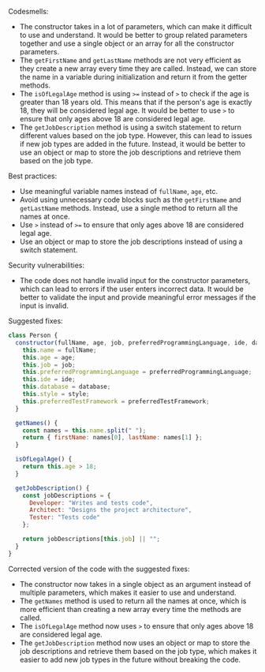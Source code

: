 
Codesmells:

* The constructor takes in a lot of parameters, which can make it difficult to use and understand. It would be better to group related parameters together and use a single object or an array for all the constructor parameters.
* The `getFirstName` and `getLastName` methods are not very efficient as they create a new array every time they are called. Instead, we can store the name in a variable during initialization and return it from the getter methods.
* The `isOfLegalAge` method is using `>=` instead of `>` to check if the age is greater than 18 years old. This means that if the person's age is exactly 18, they will be considered legal age. It would be better to use `>` to ensure that only ages above 18 are considered legal age.
* The `getJobDescription` method is using a switch statement to return different values based on the job type. However, this can lead to issues if new job types are added in the future. Instead, it would be better to use an object or map to store the job descriptions and retrieve them based on the job type.

Best practices:

* Use meaningful variable names instead of `fullName`, `age`, etc.
* Avoid using unnecessary code blocks such as the `getFirstName` and `getLastName` methods. Instead, use a single method to return all the names at once.
* Use `>` instead of `>=` to ensure that only ages above 18 are considered legal age.
* Use an object or map to store the job descriptions instead of using a switch statement.

Security vulnerabilities:

* The code does not handle invalid input for the constructor parameters, which can lead to errors if the user enters incorrect data. It would be better to validate the input and provide meaningful error messages if the input is invalid.

Suggested fixes:

```javascript
class Person {
  constructor(fullName, age, job, preferredProgrammingLanguage, ide, database, style, preferredTestFramework) {
    this.name = fullName;
    this.age = age;
    this.job = job;
    this.preferredProgrammingLanguage = preferredProgrammingLanguage;
    this.ide = ide;
    this.database = database;
    this.style = style;
    this.preferredTestFramework = preferredTestFramework;
  }

  getNames() {
    const names = this.name.split(" ");
    return { firstName: names[0], lastName: names[1] };
  }

  isOfLegalAge() {
    return this.age > 18;
  }

  getJobDescription() {
    const jobDescriptions = {
      Developer: "Writes and tests code",
      Architect: "Designs the project architecture",
      Tester: "Tests code"
    };

    return jobDescriptions[this.job] || "";
  }
}
```

Corrected version of the code with the suggested fixes:

* The constructor now takes in a single object as an argument instead of multiple parameters, which makes it easier to use and understand.
* The `getNames` method is used to return all the names at once, which is more efficient than creating a new array every time the methods are called.
* The `isOfLegalAge` method now uses `>` to ensure that only ages above 18 are considered legal age.
* The `getJobDescription` method now uses an object or map to store the job descriptions and retrieve them based on the job type, which makes it easier to add new job types in the future without breaking the code.